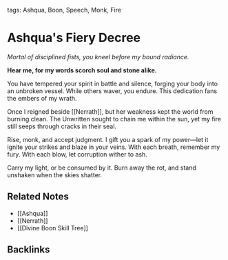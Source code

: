 tags: Ashqua, Boon, Speech, Monk, Fire

# Ashqua's Fiery Decree

*Mortal of disciplined fists, you kneel before my bound radiance.*

**Hear me, for my words scorch soul and stone alike.**

You have tempered your spirit in battle and silence, forging your body into an unbroken vessel. While others waver, you endure. This dedication fans the embers of my wrath.

Once I reigned beside [[Nerrath]], but her weakness kept the world from burning clean. The Unwritten sought to chain me within the sun, yet my fire still seeps through cracks in their seal.

Rise, monk, and accept judgment. I gift you a spark of my power—let it ignite your strikes and blaze in your veins. With each breath, remember my fury. With each blow, let corruption wither to ash.

Carry my light, or be consumed by it. Burn away the rot, and stand unshaken when the skies shatter.

## Related Notes
- [[Ashqua]]
- [[Nerrath]]
- [[Divine Boon Skill Tree]]

## Backlinks

